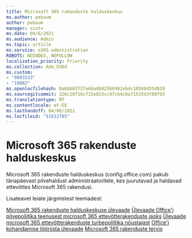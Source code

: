 ```yaml
---
title: Microsoft 365 rakenduste halduskeskus
ms.author: pebaum
author: pebaum
manager: scotv
ms.date: 04/6/2021
ms.audience: Admin
ms.topic: article
ms.service: o365-administration
ROBOTS: NOINDEX, NOFOLLOW
localization_priority: Priority
ms.collection: Adm_O364
ms.custom:
- "9003533"
- "10882"
ms.openlocfilehash: 0a6bb8372fa66a8b8256b982ebdc10588455d020
ms.sourcegitcommit: 326c10f16cf15e823cc97cb4c6a7153343f88f93
ms.translationtype: MT
ms.contentlocale: et-EE
ms.lasthandoff: 04/06/2021
ms.locfileid: "51612765"
---
```

# <a name="microsoft-365-apps-admin-center"></a>Microsoft 365 rakenduste halduskeskus

Microsoft 365 rakenduste halduskeskus (config.office.com) pakub tänapäevast pilvehaldust administraatoritele, kes juurutavad ja haldavad ettevõttes Microsoft 365 rakendusi. 

Lisateavet leiate järgmistest teemadest:

[Microsoft 365 rakenduste halduskeskuse ülevaade](https://docs.microsoft.com/deployoffice/admincenter/overview) 
 [Ülevaade Office'i pilvepoliitika teenusest microsoft 365 ettevõtterakenduste jaoks](https://docs.microsoft.com/deployoffice/overview-office-cloud-policy-service) 
 [Ülevaade microsoft 365 ettevõtterakenduste turbepoliitika nõustajast](https://docs.microsoft.com/deployoffice/overview-of-security-policy-advisor) 
 [Office'i kohandamise tööriista ülevaade](https://docs.microsoft.com/deployoffice/overview-of-the-office-customization-tool-for-click-to-run) 
 [Microsoft 365 rakenduste tervis](https://docs.microsoft.com/deployoffice/admincenter/microsoft-365-apps-health)